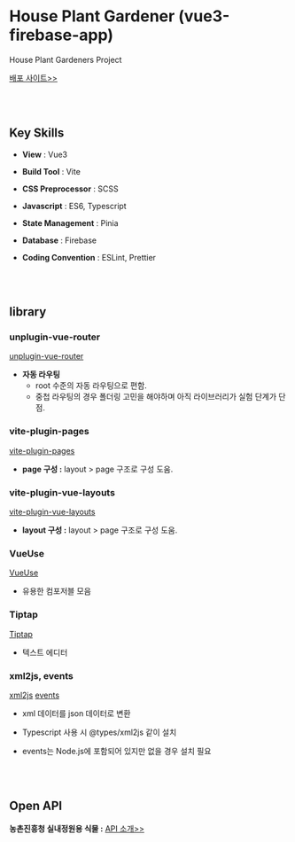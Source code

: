 # House Plant Gardener (vue3-firebase-app)

House Plant Gardeners Project

[배포 사이트>>](https://house-plant-gardener.web.app/)

<br/><br/>

## Key Skills

- **View** : Vue3
- **Build Tool** : Vite
- **CSS Preprocessor** : SCSS
- **Javascript** : ES6, Typescript
- **State Management** : Pinia
- **Database** : Firebase
- **Coding Convention** : ESLint, Prettier

  <br/><br/>

## library

### unplugin-vue-router

[unplugin-vue-router](https://github.com/posva/unplugin-vue-router)

- **자동 라우팅**
  - root 수준의 자동 라우팅으로 편함.
  - 중첩 라우팅의 경우 폴더링 고민을 해야하며 아직 라이브러리가 실험 단계가 단점.

### vite-plugin-pages

[vite-plugin-pages](https://github.com/hannoeru/vite-plugin-pages)

- **page 구성 :** layout > page 구조로 구성 도움.

### vite-plugin-vue-layouts

[vite-plugin-vue-layouts](https://github.com/JohnCampionJr/vite-plugin-vue-layouts)

- **layout 구성 :** layout > page 구조로 구성 도움.

### VueUse

[VueUse](https://vueuse.org/)

- 유용한 컴포저블 모음

### Tiptap

[Tiptap](https://tiptap.dev/)

- 텍스트 에디터

### xml2js, events

[xml2js](https://github.com/Leonidas-from-XIV/node-xml2js)
[events](https://www.npmjs.com/package/events)

- xml 데이터를 json 데이터로 변환
- Typescript 사용 시 @types/xml2js 같이 설치
- events는 Node.js에 포함되어 있지만 없을 경우 설치 필요

  <br/><br/>

## Open API

**농촌진흥청 실내정원용 식물 :** [API 소개>>](https://www.data.go.kr/data/15059042/openapi.do)

